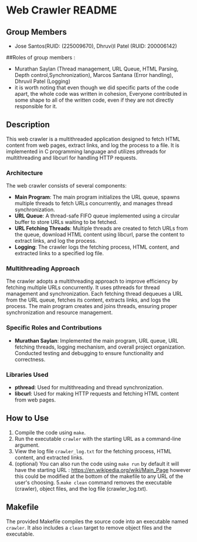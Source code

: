 # Web Crawler README

## Group Members
- Jose Santos(RUID: (225009670), Dhruvi)l Patel (RUID: 200006142)

##Roles of group members : 
- Murathan Saylan (Thread management, URL Queue, HTML Parsing, Depth control,Synchronization), Marcos Santana (Error handling), Dhruvil Patel (Logging)
- it is worth noting that even though we did specific parts of the code apart, the whole code was written in cohesion, Everyone contributed in some shape to all of the written code, even if they are not directly responsible for it.

## Description
This web crawler is a multithreaded application designed to fetch HTML content from web pages, extract links, and log the process to a file. It is implemented in C programming language and utilizes pthreads for multithreading and libcurl for handling HTTP requests.

### Architecture
The web crawler consists of several components:
- **Main Program**: The main program initializes the URL queue, spawns multiple threads to fetch URLs concurrently, and manages thread synchronization.
- **URL Queue**: A thread-safe FIFO queue implemented using a circular buffer to store URLs waiting to be fetched.
- **URL Fetching Threads**: Multiple threads are created to fetch URLs from the queue, download HTML content using libcurl, parse the content to extract links, and log the process.
- **Logging**: The crawler logs the fetching process, HTML content, and extracted links to a specified log file.

### Multithreading Approach
The crawler adopts a multithreading approach to improve efficiency by fetching multiple URLs concurrently. It uses pthreads for thread management and synchronization. Each fetching thread dequeues a URL from the URL queue, fetches its content, extracts links, and logs the process. The main program creates and joins threads, ensuring proper synchronization and resource management.

### Specific Roles and Contributions
- **Murathan Saylan**: Implemented the main program, URL queue, URL fetching threads, logging mechanism, and overall project organization. Conducted testing and debugging to ensure functionality and correctness.

### Libraries Used
- **pthread**: Used for multithreading and thread synchronization.
- **libcurl**: Used for making HTTP requests and fetching HTML content from web pages.

## How to Use
1. Compile the code using `make`.
2. Run the executable `crawler` with the starting URL as a command-line argument.
3. View the log file `crawler_log.txt` for the fetching process, HTML content, and extracted links.
4. (optional) You can also run the code using `make run` by default it will have the starting URL : https://en.wikipedia.org/wiki/Main_Page however this could be modified at the bottom of the makefile to any URL of the user's choosing. 
5.`make clean` command removes the executable (crawler), object files, and the log file (crawler_log.txt).

## Makefile
The provided Makefile compiles the source code into an executable named `crawler`. It also includes a `clean` target to remove object files and the executable.

